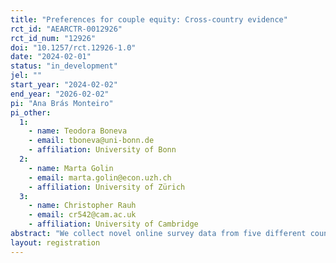 ```yaml
---
title: "Preferences for couple equity: Cross-country evidence"
rct_id: "AEARCTR-0012926"
rct_id_num: "12926"
doi: "10.1257/rct.12926-1.0"
date: "2024-02-01"
status: "in_development"
jel: ""
start_year: "2024-02-02"
end_year: "2026-02-02"
pi: "Ana Brás Monteiro"
pi_other:
  1:
    - name: Teodora Boneva
    - email: tboneva@uni-bonn.de
    - affiliation: University of Bonn
  2:
    - name: Marta Golin
    - email: marta.golin@econ.uzh.ch
    - affiliation: University of Zürich
  3:
    - name: Christopher Rauh
    - email: cr542@cam.ac.uk
    - affiliation: University of Cambridge
abstract: "We collect novel online survey data from five different countries to study whether an information treatment embedded into the survey can causally shift respondents’ preferences and beliefs regarding couple equity. "
layout: registration
---
```


